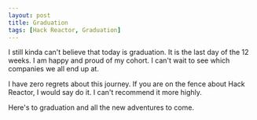```yaml
---
layout: post
title: Graduation
tags: [Hack Reactor, Graduation]
---
```


I still kinda can't believe that today is graduation.  It is the last day of the 12 weeks.  I am happy and proud of my cohort.  I can't wait to see which companies we all end up at.

I have zero regrets about this journey.  If you are on the fence about Hack Reactor, I would say do it.  I can't recommend it more highly.

Here's to graduation and all the new adventures to come.


